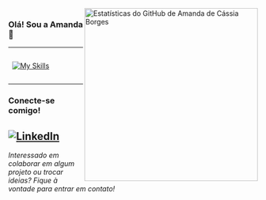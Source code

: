<img align='right' width="350px" src="https://github-readme-stats.vercel.app/api?username=amandadecassiaborges&show_icons=true&title_color=783c00&text_color=af552e&icon_color=783c00&bg_color=f8efd4&cache_seconds=2300" alt="Estatísticas do GitHub de Amanda de Cássia Borges">

### Olá! Sou a Amanda 👋

---

<div style="display: flex; align-items: center; gap: 10px;">

  
  [![My Skills](https://skillicons.dev/icons?i=python,java,php,laravel,latex,scikitlearn,tensorflow,mysql,postgresql,mongodb,docker,aws,kali&perline=5)](https://skillicons.dev)

</div>

---

### Conecte-se comigo!

[![LinkedIn](https://img.shields.io/badge/-LinkedIn-0A66C2?style=for-the-badge&logo=linkedin&logoColor=white)](https://linkedin.com/in/amandadecassiaborges)
---

_Interessado em colaborar em algum projeto ou trocar ideias? Fique à vontade para entrar em contato!_

